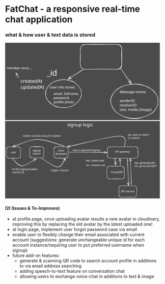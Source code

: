 # FatChat - a responsive real-time chat application

### what & how user & text data is stored

<img src="mongo-stores.svg" alt="Landscape" />

<img src="signup-logic.svg" alt="Landscape" />

#### I2I (Issues & To-Improves)

- at profile page, once uploading avatar results a new avatar in cloudinary, improving this by replacing the old avatar by the latest uploaded one!
- at login page, implement user forgot password case via email
- enable user to flexibly change their email associated with current account (suggestions: generate unchangeable unique id for each account instance/requiring user to put preferred username when signup)
- future add-on features:
  - generate & scanning QR code to search account profile in additions to via email address searching
  - adding speech-to-text feature on conversation chat
  - allowing users to exchange voice-chat in additions to text & image
